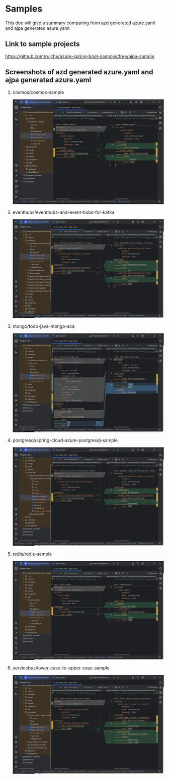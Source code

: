 # Samples

This doc will give a summary comparing from azd generated azure.yaml and ajpa generated azure.yaml

## Link to sample projects

https://github.com/rujche/azure-spring-boot-samples/tree/ajpa-sample

## Screenshots of azd generated azure.yaml and ajpa generated azure.yaml

1. cosmos/cosmos-sample

   ![image](images/cosmos-sample.png)

2. eventhubs/eventhubs-and-event-hubs-for-kafka

   ![image](images/eventhubs-and-event-hubs-for-kafka.png)

3. mongo/todo-java-mongo-aca

   ![image](images/todo-java-mongo-aca.png)

4. postgresql/spring-cloud-azure-postgresql-sample

   ![image](images/spring-cloud-azure-postgresql-sample.png)

5. redis/redis-sample

   ![image](images/redis-sample.png)

6. servicebus/lower-case-to-upper-case-sample

   ![image](images/lower-case-to-upper-case-sample.png)



